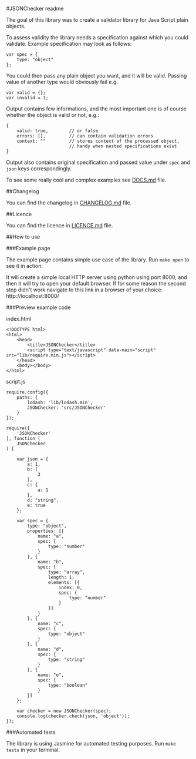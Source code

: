 #JSONChecker readme

The goal of this library was to create a validator library for Java Script plain objects.

To assess validity the library needs a specification against which you could validate. Example specification may look as follows:
```
var spec = {
    type: "object"
};
```

You could then pass any plain object you want, and it will be valid. Passing value of another type would obviously fail e.g.
```
var valid = {};
var invalid = 1;
```

Output contains few informations, and the most important one is of course whether the object is valid or not, e.g.:
```
{
    valid: true,        // or false
    errors: [],         // can contain validation errors
    context: ""         // stores context of the processed object,
                        // handy when nested specifications exist
}
```
Output also contains original specification and passed value under `spec` and `json` keys correspondingly.

To see some really cool and complex examples see [DOCS.md](https://github.com/karoltarasiuk/JSONChecker/blob/master/DOCS.md) file.

##Changelog

You can find the changelog in [CHANGELOG.md](https://github.com/karoltarasiuk/JSONChecker/blob/master/CHANGELOG.md) file.

##Licence

You can find the licence in [LICENCE.md](https://github.com/karoltarasiuk/JSONChecker/blob/master/LICENCE.md) file.

##How to use

###Example page

The example page contains simple use case of the library. Run `make open` to see it in action.

It will create a simple local HTTP server using python using port 8000, and then it will try to open your default browser. If for some reason the second step didn't work navigate to this link in a browser of your choice: http://localhost:8000/

###Preview example code

index.html
```
<!DOCTYPE html>
<html>
    <head>
        <title>JSONChecker</title>
        <script type="text/javascript" data-main="script" src="lib/require.min.js"></script>
    </head>
    <body></body>
</html>

```

script.js
```
require.config({
    paths: {
        lodash: 'lib/lodash.min',
        JSONChecker: 'src/JSONChecker'
    }
});

require([
    'JSONChecker'
], function (
    JSONChecker
) {

    var json = {
        a: 1,
        b: [
            3
        ],
        c: {
            a: 1
        },
        d: "string",
        e: true
    };

    var spec = {
        type: "object",
        properties: [{
            name: "a",
            spec: {
                type: "number"
            }
        }, {
            name: "b",
            spec: {
                type: "array",
                length: 1,
                elements: [{
                    index: 0,
                    spec: {
                        type: "number"
                    }
                }]
            }
        }, {
            name: "c",
            spec: {
                type: "object"
            }
        }, {
            name: "d",
            spec: {
                type: "string"
            }
        }, {
            name: "e",
            spec: {
                type: "boolean"
            }
        }]
    };

    var checker = new JSONChecker(spec);
    console.log(checker.check(json, 'object'));
});

```

###Automated tests

The library is using Jasmine for automated testing purposes. Run `make tests` in your terminal.
